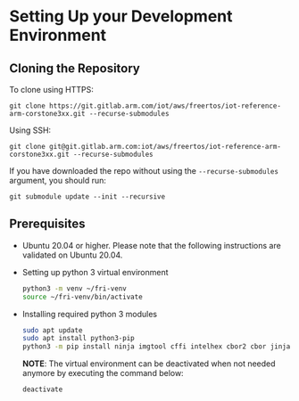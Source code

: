 # Setting Up your Development Environment

## Cloning the Repository

To clone using HTTPS:
```
git clone https://git.gitlab.arm.com/iot/aws/freertos/iot-reference-arm-corstone3xx.git --recurse-submodules
```
Using SSH:
```
git clone git@git.gitlab.arm.com:iot/aws/freertos/iot-reference-arm-corstone3xx.git --recurse-submodules
```
If you have downloaded the repo without using the `--recurse-submodules`
argument, you should run:
```
git submodule update --init --recursive
```

## Prerequisites

* Ubuntu 20.04 or higher. Please note that the following instructions are
  validated on Ubuntu 20.04.
* Setting up python 3 virtual environment

    ```bash
    python3 -m venv ~/fri-venv
    source ~/fri-venv/bin/activate
    ```

* Installing required python 3 modules

    ```bash
    sudo apt update
    sudo apt install python3-pip
    python3 -m pip install ninja imgtool cffi intelhex cbor2 cbor jinja2 PyYaml
    ```

    **NOTE**: The virtual environment can be deactivated when not needed anymore
    by executing the command below:

    ```bash
    deactivate
    ```
